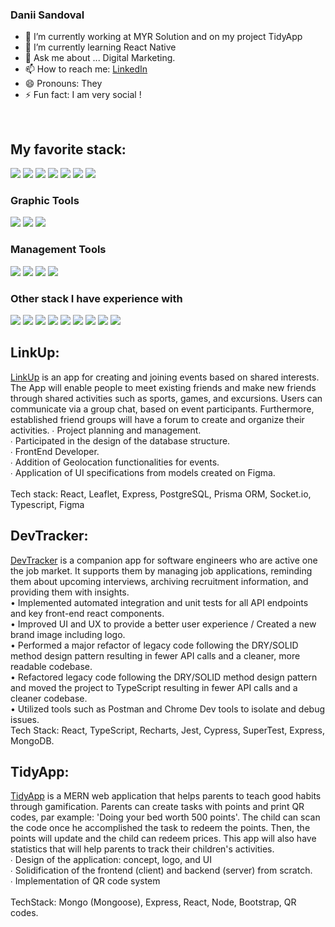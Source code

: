 ### Danii Sandoval

- 🔭 I’m currently working at MYR Solution and on my project TidyApp
- 🌱 I’m currently learning React Native
- 💬 Ask me about ... Digital Marketing. 
- 📫 How to reach me: [LinkedIn](www.linkedin.com/in/daniel-sandoval-vcc)
- 😄 Pronouns: They
- ⚡ Fun fact: I am very social ! 
<br />

## My favorite stack:
 <p align-"left">
 <img src="https://img.shields.io/badge/javascript-FD3A5C?style=for-the-badge&logo=javascript&logoColor=white">
 <img src="https://img.shields.io/badge/react-FD3A5C?style=for-the-badge&logo=react&logoColor=white">
 <img src="https://img.shields.io/badge/mongodb-FD3A5C?style=for-the-badge&logo=mongodb&logoColor=white">
 <img src="https://img.shields.io/badge/css3-FD3A5C?style=for-the-badge&logo=css3&logoColor=white">
 <img src="https://img.shields.io/badge/html5-FD3A5C?style=for-the-badge&logo=html5&logoColor=white">
 <img src="https://img.shields.io/badge/node.js-FD3A5C?style=for-the-badge&logo=node.js&logoColor=white">
 <img src="https://img.shields.io/badge/express-FD3A5C?style=for-the-badge&logo=express&logoColor=white">
</p>


### Graphic Tools 
<p align-"left">
 <img src="https://img.shields.io/badge/illustrator-FD3A5C?style=for-the-badge&logo=adobeillustrator&logoColor=white">
 <img src="https://img.shields.io/badge/photoshop-FD3A5C?style=for-the-badge&logo=adobephotoshop&logoColor=white">
 <img src="https://img.shields.io/badge/figma-FD3A5C?style=for-the-badge&logo=figma&logoColor=white">
</p>

### Management Tools

<p align-"left">
 <img src="https://img.shields.io/badge/asana-FD3A5C?style=for-the-badge&logo=asana&logoColor=white">
 <img src="https://img.shields.io/badge/trello-FD3A5C?style=for-the-badge&logo=trello&logoColor=white">
 <img src="https://img.shields.io/badge/notion-FD3A5C?style=for-the-badge&logo=notion&logoColor=white">
 <img src="https://img.shields.io/badge/github-FD3A5C?style=for-the-badge&logo=github&logoColor=white">
</p>

### Other stack I have experience with
<p align-"left">
 <img src="https://img.shields.io/badge/typescript-FD3A5C?style=for-the-badge&logo=typescript&logoColor=white">
 <img src="https://img.shields.io/badge/docker-FD3A5C?style=for-the-badge&logo=docker&logoColor=white">
 <img src="https://img.shields.io/badge/jest-FD3A5C?style=for-the-badge&logo=jest&logoColor=white">
 <img src="https://img.shields.io/badge/redux-FD3A5C?style=for-the-badge&logo=redux&logoColor=white">
 <img src="https://img.shields.io/badge/sass-FD3A5C?style=for-the-badge&logo=sass&logoColor=white">
 <img src="https://img.shields.io/badge/mygraphql-FD3A5C?style=for-the-badge&logo=mygraphql&logoColor=white">
 <img src="https://img.shields.io/badge/postgresql-FD3A5C?style=for-the-badge&logo=postgresql&logoColor=white">
 <img src="https://img.shields.io/badge/prisma-FD3A5C?style=for-the-badge&logo=prisma&logoColor=white">
 <img src="https://img.shields.io/badge/koa-FD3A5C?style=for-the-badge&logo=koa&logoColor=white">
</p>

## LinkUp:

[LinkUp](https://github.com/rbrtrfl/linkup) is an app for creating and joining events based on shared interests. The App will enable people to meet existing friends and make new friends through shared activities such as sports, games, and excursions. Users can communicate via a group chat, based on event participants. Furthermore, established friend groups will have a forum to create and organize their activities.
∙ Project planning and management. <br />
∙ Participated in the design of the database structure.<br />
∙ FrontEnd Developer.<br />
∙ Addition of Geolocation functionalities for events.<br />
∙ Application of UI specifications from models created on Figma.<br />
<br />
Tech stack: React, Leaflet, Express, PostgreSQL, Prisma ORM, Socket.io, Typescript, Figma<br />

## DevTracker:

[DevTracker](https://github.com/lthemis/DevTracker) is a companion app for software engineers who are active one the job market. It supports them by managing job applications, reminding them about upcoming interviews, archiving recruitment information, and providing them with insights.<br />
• Implemented automated integration and unit tests for all API endpoints and key front-end react components.<br />
• Improved UI and UX to provide a better user experience / Created a new brand image including logo.<br />
• Performed a major refactor of legacy code following the DRY/SOLID method design pattern resulting in fewer API calls and a cleaner, more readable codebase.<br />
• Refactored legacy code following the DRY/SOLID method design pattern and moved the project to TypeScript resulting in fewer API calls and a cleaner codebase.<br />
• Utilized tools such as Postman and Chrome Dev tools to isolate and debug issues.<br />
Tech Stack: React, TypeScript, Recharts, Jest, Cypress, SuperTest, Express, MongoDB.<br />

## TidyApp:

[TidyApp](https://github.com/Dansando8/TidyApp) is a MERN web application that helps parents to teach good habits through gamification. Parents can create tasks with points and print QR codes, par example: 'Doing your bed worth 500 points'. The child can scan the code once he accomplished the task to redeem the points. Then, the points will update and the child can redeem prices. This app will also have statistics that will help parents to track their children's activities.<br />
∙ Design of the application: concept, logo, and UI<br />
∙ Solidification of the frontend (client) and backend (server) from scratch.<br />
∙ Implementation of QR code system<br />
<br />
TechStack: Mongo (Mongoose), Express, React, Node, Bootstrap, QR codes.<br />
